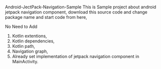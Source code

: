 Android-JectPack-Navigation-Sample
This is Sample project about android jetpack navigation component, download this source code and change package name and start code from here,

No Need to Add

1. Kotlin extentions,
2. Kotlin dependencies,
3. Kotlin path,
4. Navigation graph,
5. Already set implementation of jetpack navigation component in MainActivity.
